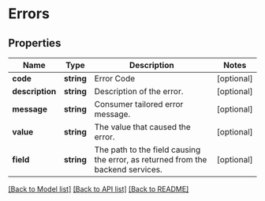 # Errors

## Properties
Name | Type | Description | Notes
------------ | ------------- | ------------- | -------------
**code** | **string** | Error Code | [optional] 
**description** | **string** | Description of the error. | [optional] 
**message** | **string** | Consumer tailored error message. | [optional] 
**value** | **string** | The value that caused the error. | [optional] 
**field** | **string** | The path to the field causing the error, as returned from the backend services. | [optional] 

[[Back to Model list]](../../README.md#documentation-for-models) [[Back to API list]](../../README.md#documentation-for-api-endpoints) [[Back to README]](../../README.md)

